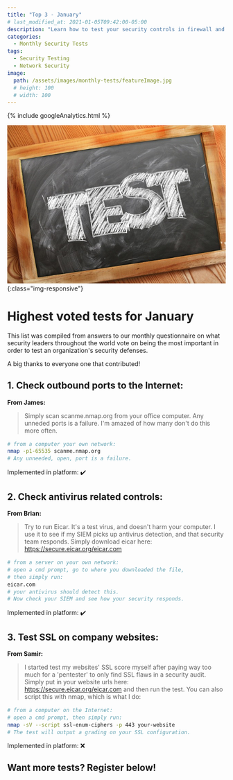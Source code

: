 ```yaml
---
title: "Top 3 - January"
# last_modified_at: 2021-01-05T09:42:00-05:00
description: "Learn how to test your security controls in firewall and routers using your command line"
categories:
  - Monthly Security Tests
tags:
  - Security Testing
  - Network Security
image:
  path: /assets/images/monthly-tests/featureImage.jpg
  # height: 100
  # width: 100
---
```

<!-- Google analytics -->
{% include googleAnalytics.html %}
<!-- leadfeeder analytics -->
<!-- {% include leadfeederAnalytics.html %} -->

![feature image](/assets/images/monthly-tests/featureImage.jpg){:class="img-responsive"}

# Highest voted tests for January
This list was compiled from answers to our monthly questionnaire on what security leaders throughout the world vote on being the most important in order to test an organization's security defenses. 

A big thanks to everyone one that contributed!

## 1. Check outbound ports to the Internet: 
**From James:**
>Simply scan scanme.nmap.org from your office computer. Any unneded ports is a failure. I'm amazed of how many don't do this more often.

```bash
# from a computer your own network:
nmap -p1-65535 scanme.nmap.org
# Any unneeded, open, port is a failure.
```
Implemented in platform: :heavy_check_mark:

## 2. Check antivirus related controls:
**From Brian:**
>Try to run Eicar. It's a test virus, and doesn't harm your computer. I use it to see if my SIEM picks up antivirus detection, and that security team responds.
Simply download eicar here: https://secure.eicar.org/eicar.com

```bash
# from a server on your own network:
# open a cmd prompt, go to where you downloaded the file, 
# then simply run:
eicar.com
# your antivirus should detect this. 
# Now check your SIEM and see how your security responds.
```
Implemented in platform: :heavy_check_mark:

## 3. Test SSL on company websites:
**From Samir:**
>I started test my websites' SSL score myself after paying way too much for a 'pentester' to only find SSL flaws in a security audit.
Simply put in your website urls here: https://secure.eicar.org/eicar.com and then run the test.
You can also script this with nmap, which is what I do:

```bash
# from a computer on the Internet:
# open a cmd prompt, then simply run:
nmap -sV --script ssl-enum-ciphers -p 443 your-website
# The test will output a grading on your SSL configuration.
```
Implemented in platform: :x:

## Want more tests? Register below!  

<script charset="utf-8" type="text/javascript" src="//js.hsforms.net/forms/shell.js"></script>
<script>
  hbspt.forms.create({
	portalId: "8898112",
	formId: "2b1cfdb3-6618-4dd8-86e4-4786274c0d38"
});
</script>



[create account]: #want-more-tests-register-below